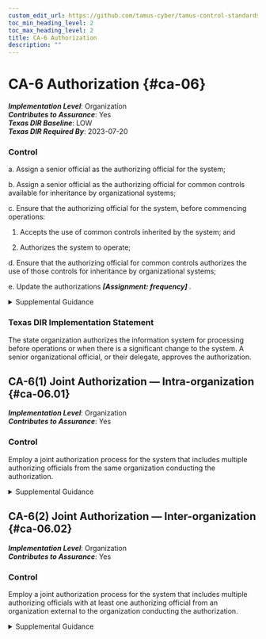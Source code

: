 ```yaml
---
custom_edit_url: https://github.com/tamus-cyber/tamus-control-standards/tree/main/content/tamus.edu/TAMUS_profile.xml
toc_min_heading_level: 2
toc_max_heading_level: 2
title: CA-6 Authorization
description: ""
---
```


# CA-6 Authorization {#ca-06}

_**Implementation Level**_: Organization\
_**Contributes to Assurance**_: Yes\
_**Texas DIR Baseline**_: LOW\
_**Texas DIR Required By**_: 2023-07-20

### Control



a. Assign a senior official as the authorizing official for the system;

b. Assign a senior official as the authorizing official for common controls available for inheritance by organizational systems;

c. Ensure that the authorizing official for the system, before commencing operations:

1. Accepts the use of common controls inherited by the system; and

2. Authorizes the system to operate;

d. Ensure that the authorizing official for common controls authorizes the use of those controls for inheritance by organizational systems;

e. Update the authorizations <strong title="ca-06_odp"> <em>[Assignment: frequency]</em> </strong>.


<details><summary>Supplemental Guidance</summary>Authorizations are official management decisions by senior officials to authorize operation of systems, authorize the use of common controls for inheritance by organizational systems, and explicitly accept the risk to organizational operations and assets, individuals, other organizations, and the Nation based on the implementation of agreed-upon controls. Authorizing officials provide budgetary oversight for organizational systems and common controls or assume responsibility for the mission and business functions supported by those systems or common controls. The authorization process is a federal responsibility, and therefore, authorizing officials must be federal employees. Authorizing officials are both responsible and accountable for security and privacy risks associated with the operation and use of organizational systems. Nonfederal organizations may have similar processes to authorize systems and senior officials that assume the authorization role and associated responsibilities.<br/><br/>Authorizing officials issue ongoing authorizations of systems based on evidence produced from implemented continuous monitoring programs. Robust continuous monitoring programs reduce the need for separate reauthorization processes. Through the employment of comprehensive continuous monitoring processes, the information contained in authorization packages (i.e., security and privacy plans, assessment reports, and plans of action and milestones) is updated on an ongoing basis. This provides authorizing officials, common control providers, and system owners with an up-to-date status of the security and privacy posture of their systems, controls, and operating environments. To reduce the cost of reauthorization, authorizing officials can leverage the results of continuous monitoring processes to the maximum extent possible as the basis for rendering reauthorization decisions.</details>

### Texas DIR Implementation Statement

The state organization authorizes the information system for processing before operations or when there is a significant change to the system. A senior organizational official, or their delegate, approves the authorization.



## CA-6(1) Joint Authorization — Intra-organization {#ca-06.01}

_**Implementation Level**_: Organization\
_**Contributes to Assurance**_: Yes

### Control

Employ a joint authorization process for the system that includes multiple authorizing officials from the same organization conducting the authorization.


<details><summary>Supplemental Guidance</summary>Assigning multiple authorizing officials from the same organization to serve as co-authorizing officials for the system increases the level of independence in the risk-based decision-making process. It also implements the concepts of separation of duties and dual authorization as applied to the system authorization process. The intra-organization joint authorization process is most relevant for connected systems, shared systems, and systems with multiple information owners.</details>


## CA-6(2) Joint Authorization — Inter-organization {#ca-06.02}

_**Implementation Level**_: Organization\
_**Contributes to Assurance**_: Yes

### Control

Employ a joint authorization process for the system that includes multiple authorizing officials with at least one authorizing official from an organization external to the organization conducting the authorization.


<details><summary>Supplemental Guidance</summary>Assigning multiple authorizing officials, at least one of whom comes from an external organization, to serve as co-authorizing officials for the system increases the level of independence in the risk-based decision-making process. It implements the concepts of separation of duties and dual authorization as applied to the system authorization process. Employing authorizing officials from external organizations to supplement the authorizing official from the organization that owns or hosts the system may be necessary when the external organizations have a vested interest or equities in the outcome of the authorization decision. The inter-organization joint authorization process is relevant and appropriate for connected systems, shared systems or services, and systems with multiple information owners. The authorizing officials from the external organizations are key stakeholders of the system undergoing authorization.</details>
